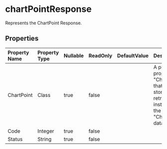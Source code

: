 # **chartPointResponse**

Represents the ChartPoint Response. 

## **Properties**

| Property Name | Property Type | Nullable |  ReadOnly | DefaultValue | Description | 
| :- | :- | :- |:- |  :- | :- |
|ChartPoint|Class|true|false |  |A public property "ChartPoint" that can store and retrieve instances of the "ChartPoint" data type.|
|Code|Integer|true|false |  ||
|Status|String|true|false |  ||

